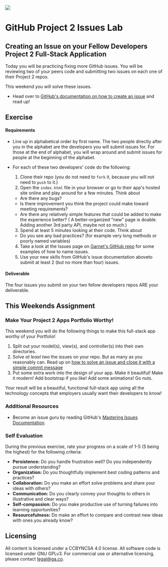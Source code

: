 <!--
Creator: Zeb Girouard
Market: DEN
-->

![](https://ga-dash.s3.amazonaws.com/production/assets/logo-9f88ae6c9c3871690e33280fcf557f33.png)

# GitHub Project 2 Issues Lab
## Creating an Issue on your Fellow Developers Project 2 Full-Stack Application

Today you will be practicing fixing more GitHub issues. You will be reviewing two of your peers code and submitting two issues on each one of their Project 2 repos.

This weekend you will solve these issues.

- Head over to [GitHub's documentation on how to create an issue](https://help.github.com/articles/creating-an-issue/) and read up!

## Exercise

#### Requirements
- Line up in alphabetical order by first name.  The two people directly after you in the alphabet are the developers you will submit issues for.  For those at the end of alphabet, you will wrap around and submit issues for people at the beginning of the alphabet.
- For each of these two developers' code do the following:

  1. Clone their repo (you do not need to `fork` it, because you will not need to `push` to it.)
  2. Open the `index.html` file in your browser or go to their app's hosted site online and play around for a few minutes. Think about
    - Are there any bugs?
    - Is there improvement you think the project could make toward meeting requirements?
    - Are there any relatively simple features that could be added to make the experience better? ( A better-organized "new" page is doable.  Adding another 3rd party API, maybe not so much.)
  3. Spend at least 5 minutes looking at their code. Think about
    - Do you see any bad practices? (for example very long methods or poorly named variables)
  4. Take a look at the Issues page on [Garnet's GitHub repo]( https://github.com/ga-dc/garnet/issues) for some examples of how to name issues.
  4. Use your new skills from GitHub's issue documentation aboveto submit at least 2 (but no more than four) issues.

#### Deliverable

  The four issues you submit on your two fellow developers repos ARE your deliverable.

## This Weekends Assignment

### Make Your Project 2 Apps Portfolio Worthy!

This weekend you will do the following things to make this full-stack app worthy of your Portfolio!

1. Split out your model(s), view(s), and controller(s) into their own directories.
2. Solve *at least two* the issues on your repo. But as many as you reasonably can. Read up on [how to solve an issue and close it with a simple commit message](https://help.github.com/articles/closing-issues-via-commit-messages/)
3. Put some extra work into the design of your app. Make it beautiful! Make it modern! Add bootstrap if you like! Add some animations! Go nuts.

Your result will be a beautiful, functional full-stack app using all the technology concepts that employers usually want their developers to know!

### Additional Resources

- Become an issue guru by reading GitHub's [Mastering Issues Documentation](https://guides.github.com/features/issues/).

### Self Evaluation

During the previous exercise, rate your progress on a scale of 1-5 (5 being the highest) for the following criteria:

- **Persistence:** Do you handle frustration well? Do you independently pursue understanding?
- **Organization:** Do you thoughtfully implement best coding patterns and practices?
- **Collaboration:** Do you make an effort solve problems and share your ideas with others?
- **Communication:** Do you clearly convey your thoughts to others in illustrative and clear ways?
- **Self-compassion:** Do you make productive use of turning failures into learning opportunities?
- **Resourcefulness:** Do make an effort to compare and contrast new ideas with ones you already know?

## Licensing
All content is licensed under a CC­BY­NC­SA 4.0 license.
All software code is licensed under GNU GPLv3. For commercial use or alternative licensing, please contact legal@ga.co.
